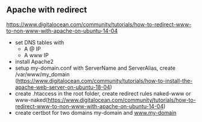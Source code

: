 ## Apache with redirect

https://www.digitalocean.com/community/tutorials/how-to-redirect-www-to-non-www-with-apache-on-ubuntu-14-04


- set DNS tables with 
    - A @ IP
	- A www IP
- install Apache2
- setup my-domain.conf with ServerName and ServerAlias, create /var/www/my_domain (https://www.digitalocean.com/community/tutorials/how-to-install-the-apache-web-server-on-ubuntu-18-04)
- create .htaccess in the root folder, create redirect rules naked-www or www-naked(https://www.digitalocean.com/community/tutorials/how-to-redirect-www-to-non-www-with-apache-on-ubuntu-14-04)
- create certbot for two domains my-domain and www.my-domain 





